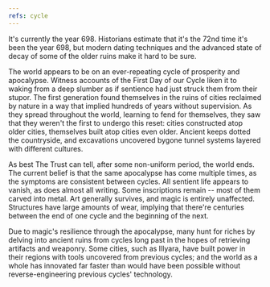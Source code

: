 ```yaml
---
refs: cycle
---
```


It's currently the year 698. Historians estimate that it's the 72nd time it's been the year 698, but modern dating techniques and the advanced state of decay of some of the older ruins make it hard to be sure.

The world appears to be on an ever-repeating cycle of prosperity and apocalypse. Witness accounts of the First Day of our Cycle liken it to waking from a deep slumber as if sentience had just struck them from their stupor. The first generation found themselves in the ruins of cities reclaimed by nature in a way that implied hundreds of years without supervision. As they spread throughout the world, learning to fend for themselves, they saw that they weren't the first to undergo this reset: cities constructed atop older cities, themselves built atop cities even older. Ancient keeps dotted the countryside, and excavations uncovered bygone tunnel systems layered with different cultures.

As best The Trust can tell, after some non-uniform period, the world ends. The current belief is that the same apocalypse has come multiple times, as the symptoms are consistent between cycles. All sentient life appears to vanish, as does almost all writing. Some inscriptions remain -- most of them carved into metal. Art generally survives, and magic is entirely unaffected. Structures have large amounts of wear, implying that there're centuries between the end of one cycle and the beginning of the next.

Due to magic's resilience through the apocalypse, many hunt for riches by delving into ancient ruins from cycles long past in the hopes of retrieving artifacts and weaponry. Some cities, such as Illyara, have built power in their regions with tools uncovered from previous cycles; and the world as a whole has innovated far faster than would have been possible without reverse-engineering previous cycles' technology.
